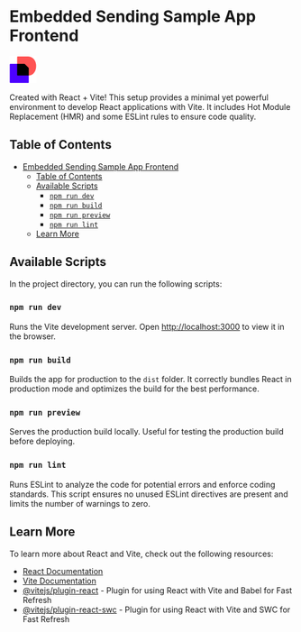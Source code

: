 # Embedded Sending Sample App Frontend

![Docusign](./src/assets/img/favicon.png)

Created with React + Vite! This setup provides a minimal yet powerful environment to develop React applications with Vite. It includes Hot Module Replacement (HMR) and some ESLint rules to ensure code quality.

## Table of Contents

- [Embedded Sending Sample App Frontend](#embedded-sending-frontend)
  - [Table of Contents](#table-of-contents)
  - [Available Scripts](#available-scripts)
    - [`npm run dev`](#npm-run-dev)
    - [`npm run build`](#npm-run-build)
    - [`npm run preview`](#npm-run-preview)
    - [`npm run lint`](#npm-run-lint)
  - [Learn More](#learn-more)

## Available Scripts

In the project directory, you can run the following scripts:

### `npm run dev`

Runs the Vite development server. Open [http://localhost:3000](http://localhost:3000) to view it in the browser.

### `npm run build`

Builds the app for production to the `dist` folder. It correctly bundles React in production mode and optimizes the build for the best performance.

### `npm run preview`

Serves the production build locally. Useful for testing the production build before deploying.

### `npm run lint`

Runs ESLint to analyze the code for potential errors and enforce coding standards. This script ensures no unused ESLint directives are present and limits the number of warnings to zero.

## Learn More

To learn more about React and Vite, check out the following resources:

- [React Documentation](https://reactjs.org/)
- [Vite Documentation](https://vitejs.dev/)
- [@vitejs/plugin-react](https://github.com/vitejs/vite-plugin-react/blob/main/packages/plugin-react/README.md) - Plugin for using React with Vite and Babel for Fast Refresh
- [@vitejs/plugin-react-swc](https://github.com/vitejs/vite-plugin-react-swc) - Plugin for using React with Vite and SWC for Fast Refresh
